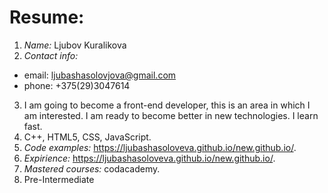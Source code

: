 # Resume:
1. *Name:* Ljubov Kuralikova
2. *Contact info:*
  * email: ljubashasolovjova@gmail.com
  * phone: +375(29)3047614
3. I am going to become a front-end developer, this is an area in which I am interested. I am ready to become better in new technologies. I learn fast.
4. C++, HTML5, CSS, JavaScript.
5. *Code examples:* https://ljubashasoloveva.github.io/new.github.io/.
6. *Expirience:* https://ljubashasoloveva.github.io/new.github.io/.
7. *Mastered courses:* codacademy.
8. Pre-Intermediate
